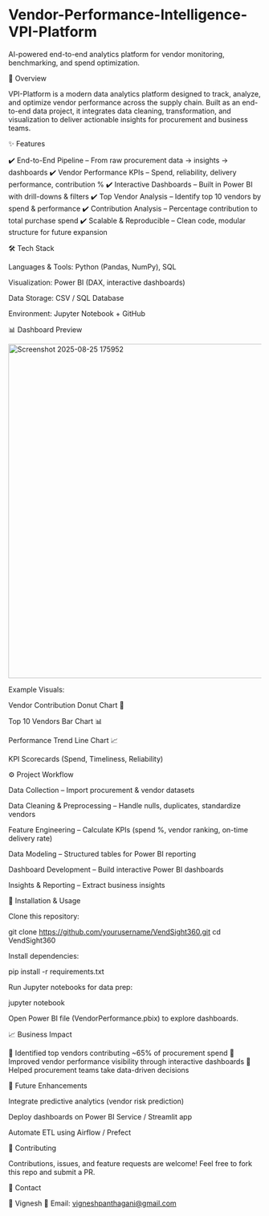 # Vendor-Performance-Intelligence-VPI-Platform
AI-powered end-to-end analytics platform for vendor monitoring, benchmarking, and spend optimization.

📌 Overview

VPI-Platform is a modern data analytics platform designed to track, analyze, and optimize vendor performance across the supply chain.
Built as an end-to-end data project, it integrates data cleaning, transformation, and visualization to deliver actionable insights for procurement and business teams.

✨ Features

✔️ End-to-End Pipeline – From raw procurement data → insights → dashboards
✔️ Vendor Performance KPIs – Spend, reliability, delivery performance, contribution %
✔️ Interactive Dashboards – Built in Power BI with drill-downs & filters
✔️ Top Vendor Analysis – Identify top 10 vendors by spend & performance
✔️ Contribution Analysis – Percentage contribution to total purchase spend
✔️ Scalable & Reproducible – Clean code, modular structure for future expansion

🛠️ Tech Stack

Languages & Tools: Python (Pandas, NumPy), SQL

Visualization: Power BI (DAX, interactive dashboards)

Data Storage: CSV / SQL Database

Environment: Jupyter Notebook + GitHub

📊 Dashboard Preview

<img width="1172" height="665" alt="Screenshot 2025-08-25 175952" src="https://github.com/user-attachments/assets/065f5213-f802-4c09-a276-168755f65331" />


Example Visuals:

Vendor Contribution Donut Chart 🥯

Top 10 Vendors Bar Chart 📊

Performance Trend Line Chart 📈

KPI Scorecards (Spend, Timeliness, Reliability)

⚙️ Project Workflow

Data Collection – Import procurement & vendor datasets

Data Cleaning & Preprocessing – Handle nulls, duplicates, standardize vendors

Feature Engineering – Calculate KPIs (spend %, vendor ranking, on-time delivery rate)

Data Modeling – Structured tables for Power BI reporting

Dashboard Development – Build interactive Power BI dashboards

Insights & Reporting – Extract business insights

🚀 Installation & Usage

Clone this repository:

git clone https://github.com/yourusername/VendSight360.git
cd VendSight360


Install dependencies:

pip install -r requirements.txt


Run Jupyter notebooks for data prep:

jupyter notebook


Open Power BI file (VendorPerformance.pbix) to explore dashboards.

📈 Business Impact

🔹 Identified top vendors contributing ~65% of procurement spend
🔹 Improved vendor performance visibility through interactive dashboards
🔹 Helped procurement teams take data-driven decisions

📌 Future Enhancements

 Integrate predictive analytics (vendor risk prediction)

 Deploy dashboards on Power BI Service / Streamlit app

 Automate ETL using Airflow / Prefect

🤝 Contributing

Contributions, issues, and feature requests are welcome!
Feel free to fork this repo and submit a PR.

📧 Contact

👤 Vignesh
📩 Email: vigneshpanthagani@gmail.com
